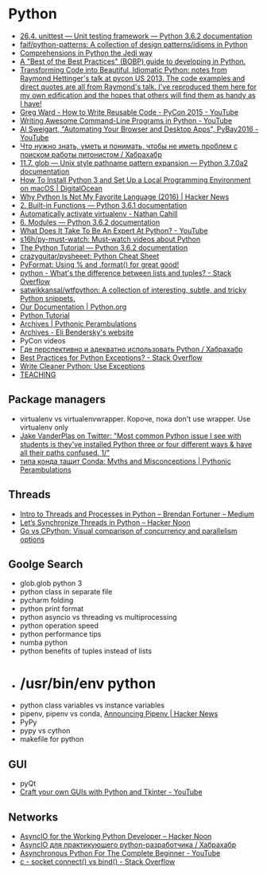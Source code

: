 # Python
- [26.4. unittest — Unit testing framework — Python 3.6.2 documentation](https://docs.python.org/3/library/unittest.html)
- [faif/python-patterns: A collection of design patterns/idioms in Python](https://github.com/faif/python-patterns)
- [Comprehensions in Python the Jedi way](https://gist.github.com/bearfrieze/a746c6f12d8bada03589)
- [A "Best of the Best Practices" (BOBP) guide to developing in Python.](https://gist.github.com/sloria/7001839)
- [Transforming Code into Beautiful, Idiomatic Python: notes from Raymond Hettinger's talk at pycon US 2013. The code examples and direct quotes are all from Raymond's talk. I've reproduced them here for my own edification and the hopes that others will find them as handy as I have!](https://gist.github.com/JeffPaine/6213790)
- [Greg Ward - How to Write Reusable Code - PyCon 2015 - YouTube](https://www.youtube.com/watch?v=r9cnHO15YgU)
- [Writing Awesome Command-Line Programs in Python - YouTube](https://www.youtube.com/watch?v=gR73nLbbgqY)
- [Al Sweigart, "Automating Your Browser and Desktop Apps", PyBay2016 - YouTube](https://www.youtube.com/watch?v=dZLyfbSQPXI)
- [Что нужно знать, уметь и понимать, чтобы не иметь проблем с поиском работы питонистом / Хабрахабр](https://habrahabr.ru/post/311642/)
- [11.7. glob — Unix style pathname pattern expansion — Python 3.7.0a2 documentation](https://docs.python.org/3.7/library/glob.html)
- [How To Install Python 3 and Set Up a Local Programming Environment on macOS | DigitalOcean](https://www.digitalocean.com/community/tutorials/how-to-install-python-3-and-set-up-a-local-programming-environment-on-macos#step-5-%E2%80%94-creating-a-virtual-environment)
- [Why Python Is Not My Favorite Language (2016) | Hacker News](https://news.ycombinator.com/item?id=14594211)
- [2. Built-in Functions — Python 3.6.1 documentation](https://docs.python.org/3/library/functions.html#ascii)
- [Automatically activate virtualenv - Nathan Cahill](http://nathancahill.github.io/automatically-activate-virtualenv/)
- [6. Modules — Python 3.6.2 documentation](https://docs.python.org/3/tutorial/modules.html#tut-packages)
- [What Does It Take To Be An Expert At Python? - YouTube](https://www.youtube.com/watch?v=7lmCu8wz8ro)
- [s16h/py-must-watch: Must-watch videos about Python](https://github.com/s16h/py-must-watch)
- [The Python Tutorial — Python 3.6.2 documentation](https://docs.python.org/3.6/tutorial/index.html)
- [crazyguitar/pysheeet: Python Cheat Sheet](https://github.com/crazyguitar/pysheeet)
- [PyFormat: Using % and .format() for great good!](https://pyformat.info/)
- [python - What's the difference between lists and tuples? - Stack Overflow](https://stackoverflow.com/questions/626759/whats-the-difference-between-lists-and-tuples?noredirect=1&lq=1)
- [satwikkansal/wtfpython: A collection of interesting, subtle, and tricky Python snippets.](https://github.com/satwikkansal/wtfpython?utm_campaign=explore-email&utm_medium=email&utm_source=newsletter&utm_term=weekly)
- [Our Documentation | Python.org](https://www.python.org/doc/)
- [Python Tutorial](https://pythonspot.com/en/)
- [Archives | Pythonic Perambulations](https://jakevdp.github.io/archives.html)
- [Archives - Eli Bendersky's website](https://eli.thegreenplace.net/archives/all)
- PyCon videos
- [Где перспективно и адекватно использовать Python / Хабрахабр](https://habrahabr.ru/post/340894/)
- [Best Practices for Python Exceptions? - Stack Overflow](https://stackoverflow.com/questions/839636/best-practices-for-python-exceptions/839844#839844)
- [Write Cleaner Python: Use Exceptions](https://jeffknupp.com/blog/2013/02/06/write-cleaner-python-use-exceptions/)
- [TEACHING](http://www.labri.fr/perso/nrougier/teaching/)

## Package managers
- virtualenv vs virtualenvwrapper. Короче, пока don't use wrapper. Use virtualenv only
- [Jake VanderPlas on Twitter: "Most common Python issue I see with students is they've installed Python three or four different ways & have all their paths confused. 1/"](https://twitter.com/jakevdp/status/922846245848150016)
- [типа конда тащит Conda: Myths and Misconceptions | Pythonic Perambulations](https://jakevdp.github.io/blog/2016/08/25/conda-myths-and-misconceptions/)

## Threads
- [Intro to Threads and Processes in Python – Brendan Fortuner – Medium](https://medium.com/@bfortuner/python-multithreading-vs-multiprocessing-73072ce5600b)
- [Let’s Synchronize Threads in Python – Hacker Noon](https://hackernoon.com/synchronization-primitives-in-python-564f89fee732)
- [Go vs CPython: Visual comparison of concurrency and parallelism options](https://labs.getninjas.com.br/go-vs-cpython-visual-comparison-of-concurrency-and-parallelism-d29a1ebec20a)

## Goolge Search
- glob.glob python 3
- python class in separate file
- pycharm folding
- python print format
- python asyncio vs threading vs multiprocessing
- python operation speed
- python performance tips
- numba python
- python benefits of tuples instead of lists
- # /usr/bin/env python
- python class variables vs instance variables
- pipenv, pipenv vs conda, [Announcing Pipenv | Hacker News](https://news.ycombinator.com/item?id=13459740)
- PyPy
- pypy vs cython
- makefile for python

## GUI
- pyQt
- [Craft your own GUIs with Python and Tkinter - YouTube](https://www.youtube.com/watch?v=Wb1YFgHqUZ8)

## Networks
- [AsyncIO for the Working Python Developer – Hacker Noon](https://hackernoon.com/asyncio-for-the-working-python-developer-5c468e6e2e8e)
- [AsyncIO для практикующего python-разработчика / Хабрахабр](https://habrahabr.ru/post/337420/)
- [Asynchronous Python For The Complete Beginner - YouTube](https://www.youtube.com/watch?v=cYUr0BveIkY)
- [c - socket connect() vs bind() - Stack Overflow](https://stackoverflow.com/questions/27014955/socket-connect-vs-bind)
